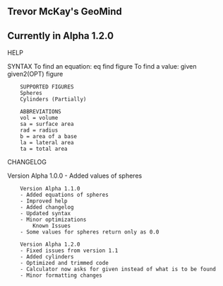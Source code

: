 Trevor McKay's GeoMind
-------------------------------------------------------------------------------

Currently in Alpha 1.2.0
-------------------------------------------------------------------------------

HELP

 SYNTAX 
        To find an equation: eq find figure 
        To find a value: given given2(OPT) figure
      
        SUPPORTED FIGURES 
        Spheres 
        Cylinders (Partially) 
      
        ABBREVIATIONS 
        vol = volume 
        sa = surface area 
        rad = radius 
        b = area of a base 
        la = lateral area 
        ta = total area 

CHANGELOG

  Version Alpha 1.0.0 
        - Added values of spheres 
          
        Version Alpha 1.1.0 
        - Added equations of spheres 
        - Improved help 
        - Added changelog 
        - Updated syntax 
        - Minor optimizations 
            Known Issues 
        - Some values for spheres return only as 0.0 
          
        Version Alpha 1.2.0 
        - Fixed issues from version 1.1 
        - Added cylinders 
        - Optimized and trimmed code 
        - Calculator now asks for given instead of what is to be found 
        - Minor formatting changes 
